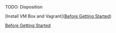 

TODO: Disposition

[Install VM Box and Vagrant]([Before Getting Started](https://github.com/BoMarconiHenriksen/virtual_server_attack/tree/developer/lecture_notes/01_install_virtual_box_and_vagrant#before-getting-started))  

[Before Getting Started](https://github.com/BoMarconiHenriksen/virtual_server_attack/tree/developer/lecture_notes/01_install_virtual_box_and_vagrant#before-getting-started)

